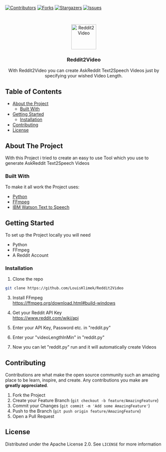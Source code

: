 [![Contributors][contributors-shield]][contributors-url]
[![Forks][forks-shield]][forks-url]
[![Stargazers][stars-shield]][stars-url]
[![Issues][issues-shield]][issues-url]

<!-- PROJECT LOGO -->
<br />
<p align="center">
  <a href="https://github.com/LouisKlimek/Reddit2Video">
    <img src="images/logo.png" alt="Reddit2Video" width="80" height="80">
  </a>

  <h3 align="center">Reddit2Video</h3>

  <p align="center">
    With Reddit2Video you can create AskReddit Text2Speech Videos just by specifying your wished Video Length.
    <br />
  </p>
</p>



<!-- TABLE OF CONTENTS -->
## Table of Contents

* [About the Project](#about-the-project)
  * [Built With](#built-with)
* [Getting Started](#getting-started)
  * [Installation](#installation)
* [Contributing](#contributing)
* [License](#license)



<!-- ABOUT THE PROJECT -->
## About The Project

With this Project i tried to create an easy to use Tool which you use to generate AskReddit Text2Speech Videos

### Built With
To make it all work the Project uses:
* [Python](https://www.python.org/)
* [FFmpeg](https://ffmpeg.org/)
* [IBM Watson Text to Speech](https://www.ibm.com/cloud/watson-text-to-speech)


<!-- GETTING STARTED -->
## Getting Started

To set up the Project locally you will need
* Python
* FFmpeg
* A Reddit Account


### Installation

1. Clone the repo
```sh
git clone https://github.com/LouisKlimek/Reddit2Video
```
3. Install FFmpeg<br>
https://ffmpeg.org/download.html#build-windows

4. Get your Reddit API Key<br>
https://www.reddit.com/wiki/api

5. Enter your API Key, Password etc. in "reddit.py"

6. Enter your "videoLengthInMin" in "reddit.py"

7. Now you can let "reddit.py" run and it will automatically create Videos


<!-- CONTRIBUTING -->
## Contributing

Contributions are what make the open source community such an amazing place to be learn, inspire, and create. Any contributions you make are **greatly appreciated**.

1. Fork the Project
2. Create your Feature Branch (`git checkout -b feature/AmazingFeature`)
3. Commit your Changes (`git commit -m 'Add some AmazingFeature'`)
4. Push to the Branch (`git push origin feature/AmazingFeature`)
5. Open a Pull Request



<!-- LICENSE -->
## License

Distributed under the Apache License 2.0. See `LICENSE` for more information



<!-- MARKDOWN LINKS & IMAGES -->
<!-- https://www.markdownguide.org/basic-syntax/#reference-style-links -->
[contributors-shield]: https://img.shields.io/github/contributors/othneildrew/Best-README-Template.svg?style=flat-square
[contributors-url]: https://github.com/othneildrew/Best-README-Template/graphs/contributors
[forks-shield]: https://img.shields.io/github/forks/othneildrew/Best-README-Template.svg?style=flat-square
[forks-url]: https://github.com/othneildrew/Best-README-Template/network/members
[stars-shield]: https://img.shields.io/github/stars/othneildrew/Best-README-Template.svg?style=flat-square
[stars-url]: https://github.com/othneildrew/Best-README-Template/stargazers
[issues-shield]: https://img.shields.io/github/issues/othneildrew/Best-README-Template.svg?style=flat-square
[issues-url]: https://github.com/othneildrew/Best-README-Template/issues
[license-shield]: https://img.shields.io/github/license/othneildrew/Best-README-Template.svg?style=flat-square
[license-url]: https://github.com/othneildrew/Best-README-Template/blob/master/LICENSE.txt
[linkedin-shield]: https://img.shields.io/badge/-LinkedIn-black.svg?style=flat-square&logo=linkedin&colorB=555
[linkedin-url]: https://linkedin.com/in/othneildrew
[product-screenshot]: images/screenshot.png
